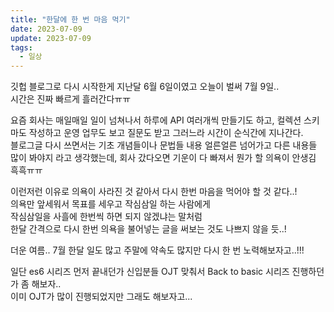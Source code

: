 ```yaml
---
title: "한달에 한 번 마음 먹기"
date: 2023-07-09
update: 2023-07-09
tags:
  - 일상
---
```


깃헙 블로그로 다시 시작한게 지난달 6월 6일이였고 오늘이 벌써 7월 9일..  
시간은 진짜 빠르게 흘러간다ㅠㅠ

요즘 회사는 매일매일 일이 넘쳐나서 하루에 API 여러개씩 만들기도 하고,
컬렉션 스키마도 작성하고 운영 업무도 보고 질문도 받고 그러느라 시간이 순식간에 지나간다.  
블로그글 다시 쓰면서는 기초 개념들이나 문법들 내용 얼른얼른 넘어가고 다른 내용들 많이 봐야지
라고 생각했는데, 회사 갔다오면 기운이 다 빠져서 뭔가 할 의욕이 안생김 흑흑ㅠㅠ

이런저런 이유로 의욕이 사라진 것 같아서 다시 한번 마음을 먹어야 할 것 같다..!  
의욕만 앞세워서 목표를 세우고 작심삼일 하는 사람에게  
작심삼일을 사흘에 한번씩 하면 되지 않겠냐는 말처럼  
한달 간격으로 다시 한번 의욕을 불어넣는 글을 써보는 것도 나쁘지 않을 듯..!

더운 여름.. 7월 한달 일도 많고 주말에 약속도 많지만 다시 한 번 노력해보자고..!!!

일단 es6 시리즈 먼저 끝내던가 신입분들 OJT 맞춰서 Back to basic 시리즈 진행하던가 좀 해보자..  
이미 OJT가 많이 진행되었지만 그래도 해보자고...
